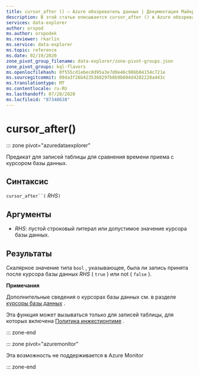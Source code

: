 ```yaml
---
title: cursor_after () — Azure обозреватель данных | Документация Майкрософт
description: В этой статье описывается cursor_after () в Azure обозреватель данных.
services: data-explorer
author: orspod
ms.author: orspodek
ms.reviewer: rkarlin
ms.service: data-explorer
ms.topic: reference
ms.date: 02/19/2020
zone_pivot_group_filename: data-explorer/zone-pivot-groups.json
zone_pivot_groups: kql-flavors
ms.openlocfilehash: 0f555cd1ebec8d95a3e7d0e46c986b04154c721e
ms.sourcegitcommit: 09da3f26b4235368297b8b9b604d4282228a443c
ms.translationtype: MT
ms.contentlocale: ru-RU
ms.lasthandoff: 07/28/2020
ms.locfileid: "87348638"
---
```

# <a name="cursor_after"></a>cursor_after()

::: zone pivot="azuredataexplorer"

Предикат для записей таблицы для сравнения времени приема с курсором базы данных.

## <a name="syntax"></a>Синтаксис

`cursor_after``(` *RHS*`)`

## <a name="arguments"></a>Аргументы

* *RHS*: пустой строковый литерал или допустимое значение курсора базы данных.

## <a name="returns"></a>Результаты

Скалярное значение типа `bool` , указывающее, была ли запись принята после курсора базы данных *RHS* ( `true` ) или not ( `false` ).

**Примечания**

Дополнительные сведения о курсорах базы данных см. в разделе [курсоры базы данных](../management/databasecursor.md) .

Эта функция может вызываться только для записей таблицы, для которых включена [Политика инжестионтиме](../management/ingestiontimepolicy.md) .

::: zone-end

::: zone pivot="azuremonitor"

Эта возможность не поддерживается в Azure Monitor

::: zone-end
